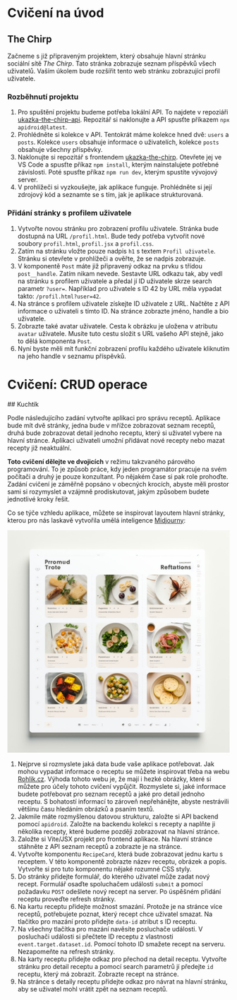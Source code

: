 # Cvičení na úvod
## The Chirp

Začneme s již připraveným projektem, který obsahuje hlavní stránku sociální sítě _The Chirp_. Tato stránka zobrazuje seznam příspěvků všech uživatelů. Vaším úkolem bude rozšířit tento web stránku zobrazující profil uživatele.

### Rozběhnutí projektu

1. Pro spuštění projektu budeme potřeba lokální API. To najdete v repoziáři [ukazka-the-chirp-api](https://github.com/Czechitas-podklady-WEB/ukazka-the-chirp-api). Repozitář si naklonujte a API spusťte příkazem `npx apidroid@latest`.
1. Prohlédněte si kolekce v API. Tentokrát máme kolekce hned dvě: `users` a `posts`. Kolekce `users` obsahuje informace o uživatelích, kolekce `posts` obsahuje všechny příspěvky.
1. Naklonujte si repozitář s frontendem [ukazka-the-chirp](https://github.com/Czechitas-podklady-WEB/ukazka-the-chirp). Otevřete jej ve VS Code a spusťte příkaz `npm install`, kterým nainstalujete potřebné závislosti. Poté spusťte příkaz `npm run dev`, kterým spustíte vývojový server.
1. V prohlížeči si vyzkoušejte, jak aplikace funguje. Prohlédněte si její zdrojový kód a seznamte se s tím, jak je aplikace strukturovaná.

### Přidání stránky s profilem uživatele

1. Vytvořte novou stránku pro zobrazení profilu uživatele. Stránka bude dostupná na URL `/profil.html`. Bude tedy potřeba vytvořit nové soubory `profil.html`, `profil.jsx` a `profil.css`.
1. Zatím na stránku vložte pouze nadpis `h1` s textem `Profil uživatele`. Stránku si otevřete v prohlížeči a ověřte, že se nadpis zobrazuje.
1. V komponentě `Post` máte již připravený odkaz na prvku s třídou `post__handle`. Zatím nikam nevede. Sestavte URL odkazu tak, aby vedl na stránku s profilem uživatele a předal jí ID uživatele skrze search parametr `?user=`. Například pro uživatele s ID 42 by URL měla vypadat takto: `/profil.html?user=42`.
1. Na stránce s profilem uživatele získejte ID uživatele z URL. Načtěte z API informace o uživateli s tímto ID. Na stránce zobrazte jméno, handle a bio uživatele.
1. Zobrazte také avatar uživatele. Cesta k obrázku je uložena v atributu `avatar` uživatele. Musíte tuto cestu složit s URL vašeho API stejně, jako to dělá komponenta `Post`.
1. Nyní byste měli mít funkční zobrazení profilu každého uživatele kliknutím na jeho handle v seznamu příspěvků.

# Cvičení: CRUD operace
## Kuchtík

Podle následujícího zadání vytvořte aplikaci pro správu receptů. Aplikace bude mít dvě stránky, jedna bude v mřížce zobrazovat seznam receptů, druhá bude zobrazovat detail jednoho receptu, který si uživatel vybere na hlavní stránce. Aplikaci uživateli umožní přidávat nové recepty nebo mazat recepty již neaktuální.

**Toto cvičení dělejte ve dvojicích** v režimu takzvaného párového programování. To je způsob práce, kdy jeden programátor pracuje na svém počítači a druhý je pouze konzultant. Po nějakém čase si pak role prohoďte. Zadání cvičení je záměřně popsáno v obecných krocích, abyste měli prostor sami si rozymyslet a vzájmně prodiskutovat, jakým způsobem budete jednotlivé kroky řešit.

Co se týče vzhledu aplikace, můžete se inspirovat layoutem hlavní stránky, kterou pro nás laskavě vytvořila umělá inteligence [Midjourny](https://www.midjourney.com/):

![recepty](../images/recipes.jpg)

1.  Nejprve si rozmyslete jaká data bude vaše aplikace potřebovat. Jak mohou vypadat informace o receptu se můžete inspirovat třeba na webu [Rohlik.cz](https://www.rohlik.cz/chef). Výhoda tohoto webu je, že mají i hezké obrázky, které si můžete pro účely tohoto cvičení vypůjčit. Rozmyslete si, jaké informace budete potřebovat pro seznam receptů a jaké pro detail jednoho receptu. S bohatostí informací to zároveň nepřehánějte, abyste nestrávili většinu času hledáním obrázků a psaním textů.
1.  Jakmile máte rozmyšlenou datovou strukturu, založte si API backend pomocí `apidroid`. Založte na backendu kolekci s recepty a naplňte ji několika recepty, které budeme později zobrazovat na hlavní stránce.
1.  Založte si Vite/JSX projekt pro frontend aplikace. Na hlavní stránce stáhněte z API seznam receptů a zobrazte je na stránce.
1.  Vytvořte komponentu `RecipeCard`, která bude zobrazovat jednu kartu s receptem. V této komponentě zobrazte název receptu, obrázek a popis. Vytvořte si pro tuto komponentu nějaké rozumné CSS styly.
1.  Do stránky přidejte formulář, do kterého uživatel může zadat nový recept. Formulář osaďte spoluchačem události `submit` a pomocí požadavku `POST` odešlete nový recept na server. Po úspěšném přidání receptu proveďte refresh stránky.
1.  Na kartu receptu přidejte možnost smazání. Protože je na stránce více receptů, potřebujete poznat, který recept chce uživatel smazat. Na tlačitko pro mazání proto přidejte `data-id` atribut s ID receptu.
1.  Na všechny tlačítka pro mazání navěsíte posluchače události. V posluchači události si přečtete ID receptu z vlastnosti `event.target.dataset.id`. Pomocí tohoto ID smažete recept na serveru. Nezapomeňte na refresh stránky.
1.  Na karty receptu přidejte odkaz pro přechod na detail receptu. Vytvořte stránku pro detail receptu a pomocí search parametrů jí předejte `id` receptu, který má zobrazit. Zobrazte recept na stránce.
1.  Na stránce s detaily receptu přidejte odkaz pro návrat na hlavní stránku, aby se uživatel mohl vrátit zpět na seznam receptů.

